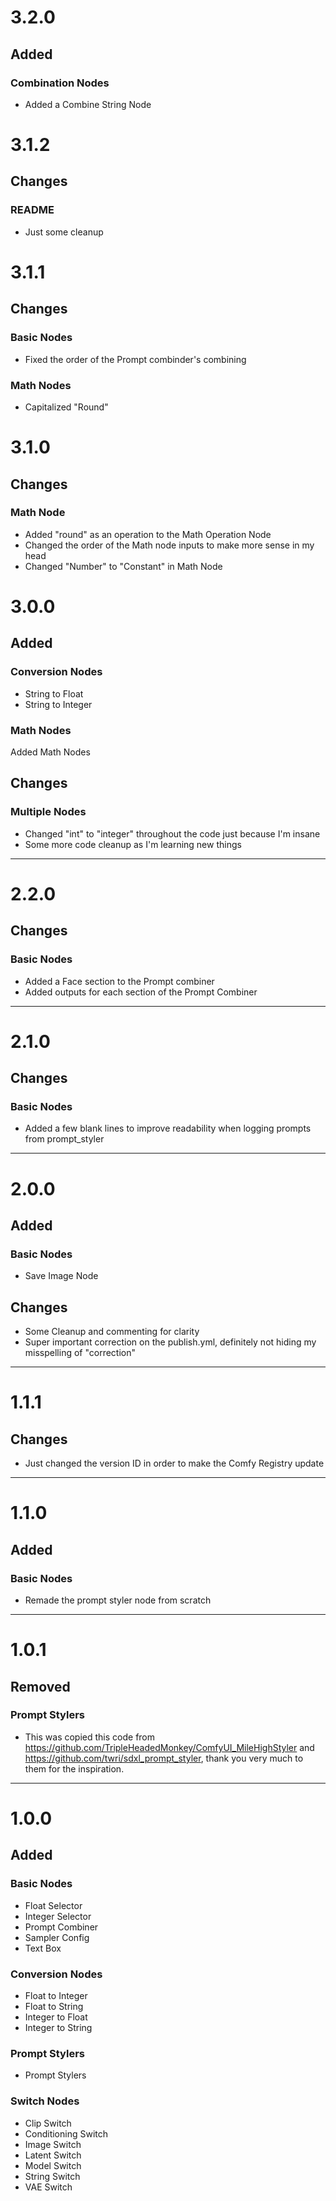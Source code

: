 # 3.2.0
## Added
### Combination Nodes
- Added a Combine String Node
# 3.1.2
## Changes
### README
- Just some cleanup
# 3.1.1
## Changes
### Basic Nodes
- Fixed the order of the Prompt combinder's combining
### Math Nodes
- Capitalized "Round"
# 3.1.0
## Changes
### Math Node
- Added "round" as an operation to the Math Operation Node
- Changed the order of the Math node inputs to make more sense in my head
- Changed "Number" to "Constant" in Math Node
# 3.0.0
## Added
### Conversion Nodes
- String to Float
- String to Integer
### Math Nodes
Added Math Nodes
## Changes
### Multiple Nodes
- Changed "int" to "integer" throughout the code just because I'm insane
- Some more code cleanup as I'm learning new things
---
# 2.2.0
## Changes
### Basic Nodes
- Added a Face section to the Prompt combiner
- Added outputs for each section of the Prompt Combiner
---
# 2.1.0
## Changes
### Basic Nodes
- Added a few blank lines to improve readability when logging prompts from prompt_styler
---
# 2.0.0
## Added
### Basic Nodes
- Save Image Node
## Changes
- Some Cleanup and commenting for clarity
- Super important correction on the publish.yml, definitely not hiding my misspelling of "correction"
---
# 1.1.1
## Changes
- Just changed the version ID in order to make the Comfy Registry update
---
# 1.1.0
## Added
### Basic Nodes
- Remade the prompt styler node from scratch
---
# 1.0.1
## Removed
### Prompt Stylers
- This was copied this code from https://github.com/TripleHeadedMonkey/ComfyUI_MileHighStyler and https://github.com/twri/sdxl_prompt_styler, thank you very much to them for the inspiration.
---
# 1.0.0
## Added
### Basic Nodes
- Float Selector
- Integer Selector
- Prompt Combiner
- Sampler Config
- Text Box
### Conversion Nodes
- Float to Integer
- Float to String
- Integer to Float
- Integer to String
### Prompt Stylers
- Prompt Stylers
### Switch Nodes
- Clip Switch
- Conditioning Switch
- Image Switch
- Latent Switch
- Model Switch
- String Switch
- VAE Switch
